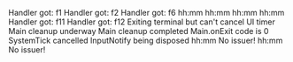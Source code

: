Handler got: f1
Handler got: f2
Handler got: f6
hh:mm
hh:mm
hh:mm
hh:mm
Handler got: f11
Handler got: f12
Exiting terminal but can't cancel UI timer
Main cleanup underway
Main cleanup completed
Main.onExit code is 0
SystemTick cancelled
InputNotify being disposed
hh:mm
No issuer!
hh:mm
No issuer!
